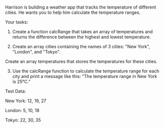 Harrison is building a weather app that tracks the temperature of different cities. He wants you to help him calculate the temperature ranges.

Your tasks:

1. Create a function calcRange that takes an array of temperatures and returns the difference between the highest and lowest temperature.

2. Create an array cities containing the names of 3 cities: "New York", "London", and "Tokyo".

Create an array temperatures that stores the temperatures for these cities.

3. Use the calcRange function to calculate the temperature range for each city and print a message like this: "The temperature range in New York is 25°C."

Test Data:

New York: 12, 19, 27

London: 5, 10, 18

Tokyo: 22, 30, 35
